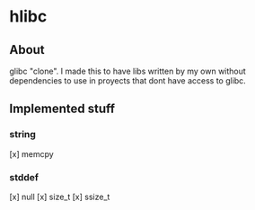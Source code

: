 # hlibc

## About

glibc "clone". I made this to have libs written by my own
without dependencies to use in proyects that dont have access
to glibc.

## Implemented stuff

### string

[x] memcpy

### stddef

[x] null
[x] size_t
[x] ssize_t
